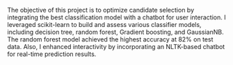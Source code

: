 The objective of this project is to optimize candidate selection by integrating the best classification model with a chatbot for user interaction. I leveraged scikit-learn to build and assess various classifier models, including decision tree, random forest, Gradient boosting, and GaussianNB. The random forest model achieved the highest accuracy at 82% on test data. Also, I enhanced interactivity by incorporating an NLTK-based chatbot for real-time prediction results.

